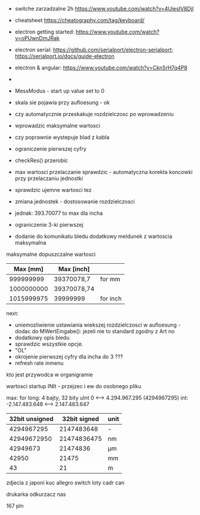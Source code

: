 - switche zarzadzalne 2h https://www.youtube.com/watch?v=4UiesIV8DjI
- cheatsheet https://cheatography.com/tag/keyboard/

- electron getting started: https://www.youtube.com/watch?v=oPUwnDmJRak
- electron serial: https://github.com/serialport/electron-serialport; https://serialport.io/docs/guide-electron
- electron & angular: https://www.youtube.com/watch?v=Ckn5rH7q4P8
-

- MessModus - start up value set to 0
- skala sie pojawia przy aufloesung - ok
- czy automatycznie przeskakuje rozdzielczosc po wprowadzeniu
- wprowadzic maksymalne wartosci
- czy poprawnie wystepuje blad z kabla
- ograniczenie pierwszej cyfry
- checkRes()  przerobic
- max wartosci przelaczanie sprawdzic - automatyczna korekta koncowki przy przelaczaniu jednostki
- sprawdzic ujemne wartosci tez
- zmiana jednostek - dostosowanie rozdzielczosci
- jednak: 393.70077 to max dla incha
- ograniczenie 3-ki pierwszej
- dodanie do komunikatu bledu dodatkowy meldunek z wartoscia maksymalna

maksymalne dopuszczalne wartosci

| Max [mm]   | Max [inch]  |          |
| ---------- | ----------- | -------- |
| 999999999  | 39370078,7  | for mm   |
| 1000000000 | 39370078,74 |          |
| 1015999975 | 39999999    | for inch |

next:
- uniemozliwienie ustawiania wiekszej rozdzielczosci w aufloesung - dodac do MWertEingabe(): jezeli nie to standard zgodny z Art no
- dodatkowy opis bledu
- sprawdzic wszystkie opcje.
- "OL"
- okrojenie pierwszej cyfry dla incha do 3 ???
- refresh rate inmenu



kto jest przywodca w organigramie


wartosci startup INIt - przejzec i ew do osobnego pliku

max: for long: 4 bajty, 32 bity
uInt 0 <--> 4.294.967.295 (4294967295)
int: -2.147.483.648 <--> 2.147.483.647

| 32bit unsigned | 32bit signed | unit |
|----------------|--------------|------|
| 4294967295     | 2147483648   | -    |
| 42949672950    | 21474836475  | nm   |
| 42949673       | 21474836     | µm   |
| 42950          | 21475        | mm   |
| 43             | 21           | m    |

zdjecia z japoni
kuc
allegro
switch
loty
cadr can

drukarka
odkurzacz
nas

167 pln
